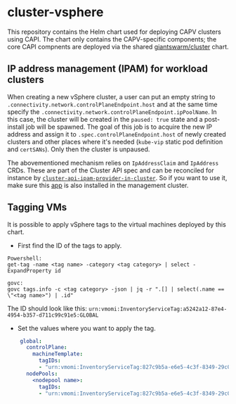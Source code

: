 # cluster-vsphere

This repository contains the Helm chart used for deploying CAPV clusters using CAPI. The chart only contains the CAPV-specific components; the core CAPI compnents are deployed via the shared [giantswarm/cluster](https://github.com/giantswarm/cluster) chart.

## IP address management (IPAM) for workload clusters

When creating a new vSphere cluster, a user can put an empty string to `.connectivity.network.controlPlaneEndpoint.host` and at the same time specify the `.connectivity.network.controlPlaneEndpoint.ipPoolName`. In this case, the cluster will be created in the `paused: true` state and a post-install job will be spawned.
The goal of this job is to acquire the new IP address and assign it to `.spec.controlPlaneEndpoint.host` of newly created clusters and other places where it's needed (`kube-vip` static pod definition and `certSANs`). Only then the cluster is unpaused.

The abovementioned mechanism relies on `IpAddressClaim` and `IpAddress` CRDs. These are part of the Cluster API spec and can be reconciled for instance by [`cluster-api-ipam-provider-in-cluster`](https://github.com/kubernetes-sigs/cluster-api-ipam-provider-in-cluster). So if you want to use it, make sure this [app](https://github.com/giantswarm/cluster-api-ipam-provider-in-cluster-app) is also installed in the management cluster.

## Tagging VMs

It is possible to apply vSphere tags to the virtual machines deployed by this chart.

* First find the ID of the tags to apply.

```
Powershell:
get-tag -name <tag name> -category <tag category> | select -ExpandProperty id

govc:
govc tags.info -c <tag category> -json | jq -r ".[] | select(.name == \"<tag name>") | .id"
```

The ID should look like this: `urn:vmomi:InventoryServiceTag:a5242a12-87e4-4954-b357-d711c99c91e5:GLOBAL`

* Set the values where you want to apply the tag.

```yaml
    global:
      controlPlane:
        machineTemplate:
          tagIDs:
          - "urn:vmomi:InventoryServiceTag:827c9b5a-e6e5-4c3f-8349-29c083395a7f:GLOBAL"
      nodePools:
        <nodepool name>:
          tagIDs:
          - "urn:vmomi:InventoryServiceTag:827c9b5a-e6e5-4c3f-8349-29c083395a7f:GLOBAL"
```
